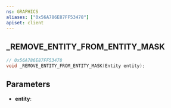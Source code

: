 ```yaml
---
ns: GRAPHICS
aliases: ["0x56A786E87FF53478"]
apiset: client
---
```

## _REMOVE_ENTITY_FROM_ENTITY_MASK

```c
// 0x56A786E87FF53478
void _REMOVE_ENTITY_FROM_ENTITY_MASK(Entity entity);
```


## Parameters
* **entity**: